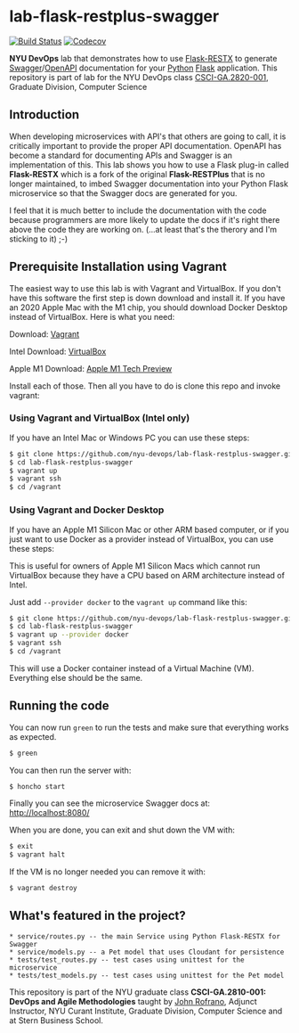 # lab-flask-restplus-swagger

[![Build Status](https://travis-ci.org/nyu-devops/lab-flask-restplus-swagger.svg?branch=master)](https://travis-ci.org/nyu-devops/lab-flask-restplus-swagger)
[![Codecov](https://img.shields.io/codecov/c/github/nyu-devops/lab-flask-restplus-swagger.svg)]()

**NYU DevOps** lab that demonstrates how to use [Flask-RESTX](https://flask-restx.readthedocs.io/en/latest/) to generate [Swagger](http://swagger.io)/[OpenAPI](https://www.openapis.org) documentation for your [Python](https://www.python.org) [Flask](http://flask.pocoo.org) application. This repository is part of lab for the NYU DevOps class [CSCI-GA.2820-001](https://cs.nyu.edu/courses/spring21/CSCI-GA.2820-001/), Graduate Division, Computer Science

## Introduction

When developing microservices with API's that others are going to call, it is critically important to provide the proper API documentation. OpenAPI has become a standard for documenting APIs and Swagger is an implementation of this. This lab shows you how to use a Flask plug-in called **Flask-RESTX** which is a fork of the original **Flask-RESTPlus** that is no longer maintained, to imbed Swagger documentation into your Python Flask microservice so that the Swagger docs are generated for you.

I feel that it is much better to include the documentation with the code because programmers are more likely to update the docs if it's right there above the code they are working on. (...at least that's the therory and I'm sticking to it) ;-)

## Prerequisite Installation using Vagrant

The easiest way to use this lab is with Vagrant and VirtualBox. If you don't have this software the first step is down download and install it. If you have an 2020 Apple Mac with the M1 chip, you should download Docker Desktop instead of VirtualBox. Here is what you need:

Download: [Vagrant](https://www.vagrantup.com/)

Intel Download: [VirtualBox](https://www.virtualbox.org/)

Apple M1 Download: [Apple M1 Tech Preview](https://docs.docker.com/docker-for-mac/apple-m1/)

Install each of those. Then all you have to do is clone this repo and invoke vagrant:

### Using Vagrant and VirtualBox (Intel only)

If you have an Intel Mac or Windows PC you can use these steps:

```bash
$ git clone https://github.com/nyu-devops/lab-flask-restplus-swagger.git
$ cd lab-flask-restplus-swagger
$ vagrant up
$ vagrant ssh
$ cd /vagrant
```

### Using Vagrant and Docker Desktop

If you have an Apple M1 Silicon Mac or other ARM
based computer, or if you just want to use Docker as a provider instead of VirtualBox, you can use these steps:

This is useful for owners of Apple M1 Silicon Macs which cannot run VirtualBox because they have a CPU based on ARM architecture instead of Intel.

Just add `--provider docker` to the `vagrant up` command like this:

```bash
$ git clone https://github.com/nyu-devops/lab-flask-restplus-swagger.git
$ cd lab-flask-restplus-swagger
$ vagrant up --provider docker
$ vagrant ssh
$ cd /vagrant
```

This will use a Docker container instead of a Virtual Machine (VM). Everything else should be the same.

## Running the code

You can now run `green` to run the tests and make sure that everything works as expected.

```bash
$ green
```

You can then run the server with:

```bash
$ honcho start
```

Finally you can see the microservice Swagger docs at: [http://localhost:8080/](http://localhost:8080/)

When you are done, you can exit and shut down the VM with:

```bash
$ exit
$ vagrant halt
```

If the VM is no longer needed you can remove it with:

```bash
$ vagrant destroy
```

## What's featured in the project?

    * service/routes.py -- the main Service using Python Flask-RESTX for Swagger
    * service/models.py -- a Pet model that uses Cloudant for persistence
    * tests/test_routes.py -- test cases using unittest for the microservice
    * tests/test_models.py -- test cases using unittest for the Pet model

This repository is part of the NYU graduate class **CSCI-GA.2810-001: DevOps and Agile Methodologies** taught by [John Rofrano](http://www.johnrofrano.com/), Adjunct Instructor, NYU Curant Institute, Graduate Division, Computer Science and at Stern Business School.
